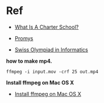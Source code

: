 # Ref

-   [What Is A Charter School?](https://informationstation.org/video/what-is-a-charter-school/?utm_source=google&utm_medium=cpc&utm_campaign=google_grant&utm_content=blog_charter_school&gclid=CjwKCAjwzY2bBhB6EiwAPpUpZk3jmSIt2tFc9KodKUTabtYQxGcqXNBrZ3XK1y854OQRFVxcR1J1ahoCQEoQAvD_BwE)

-   [Promys](https://promys.org/programs/promys/for-students/application/)

-   [Swiss Olympiad in Informatics](https://soi.ch/)


**how to make mp4.**

```
ffmpeg -i input.mov -crf 25 out.mp4
```

**Install ffmpeg on Mac OS X**

-   [Install ffmpeg on Mac OS X](http://jollejolles.com/install-ffmpeg-on-mac-os-x/)